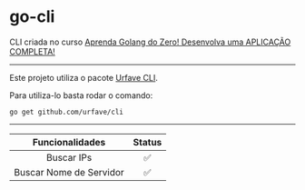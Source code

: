 # go-cli
CLI criada no curso [Aprenda Golang do Zero! Desenvolva uma APLICAÇÃO COMPLETA!](https://www.udemy.com/course/aprenda-golang-do-zero-desenvolva-uma-aplicacao-completa/)

___

Este projeto utiliza o pacote [Urfave CLI](https://github.com/urfave/cli).

Para utiliza-lo basta rodar o comando:
~~~
go get github.com/urfave/cli
~~~
 ___
| Funcionalidades | Status |
|:---------------:|:------:|
|Buscar IPs|✅|
|Buscar Nome de Servidor|✅|

